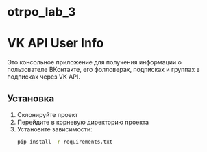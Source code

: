 # otrpo_lab_3
# VK API User Info

Это консольное приложение для получения информации о пользователе ВКонтакте, его фолловерах, подписках и группах в подписках через VK API.

## Установка

1. Склонируйте проект
2. Перейдите в корневую директорию проекта
3. Установите зависимости:
	```sh
	pip install -r requirements.txt
	
